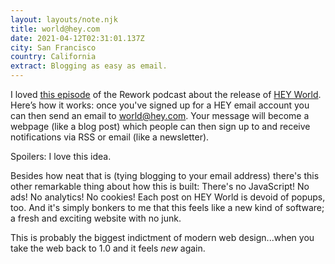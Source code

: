 ```yaml
---
layout: layouts/note.njk
title: world@hey.com
date: 2021-04-12T02:31:01.137Z
city: San Francisco
country: California
extract: Blogging as easy as email.
---
```


I loved [this episode](https://overcast.fm/+JptjDjl1o) of the Rework podcast about the release of [HEY World](https://hey.com/world/). Here’s how it works: once you've signed up for a HEY email account you can then send an email to world@hey.com. Your message will become a webpage (like a blog post) which people can then sign up to and receive notifications via RSS or email (like a newsletter).

Spoilers: I love this idea.

Besides how neat that is (tying blogging to your email address) there's this other remarkable thing about how this is built: There's no JavaScript! No ads! No analytics! No cookies! Each post on HEY World is devoid of popups, too. And it's simply bonkers to me that this feels like a new kind of software; a fresh and exciting website with no junk.

This is probably the biggest indictment of modern web design...when you take the web back to 1.0 and it feels _new_ again.

